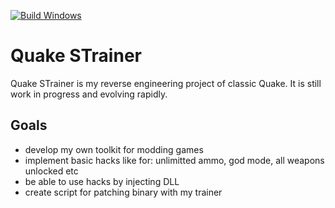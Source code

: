 [![Build Windows](https://github.com/Stradek/QuakeSTrainer/actions/workflows/build-windows.yml/badge.svg)](https://github.com/Stradek/QuakeSTrainer/actions/workflows/build-windows.yml)
# Quake STrainer
Quake STrainer is my reverse engineering project of classic Quake.
It is still work in progress and evolving rapidly. 

## Goals
- develop my own toolkit for modding games
- implement basic hacks like for: unlimitted ammo, god mode, all weapons unlocked etc
- be able to use hacks by injecting DLL
- create script for patching binary with my trainer
